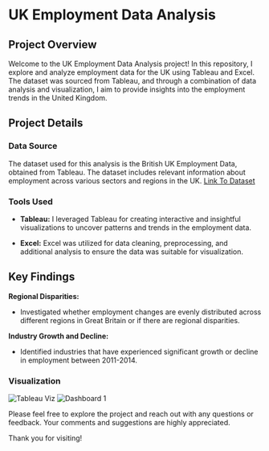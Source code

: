 # UK Employment Data Analysis

## Project Overview

Welcome to the UK Employment Data Analysis project! In this repository, I explore and analyze employment data for the UK using Tableau and Excel. The dataset was sourced from Tableau, and through a combination of data analysis and visualization, I aim to provide insights into the employment trends in the United Kingdom.

## Project Details

### Data Source

The dataset used for this analysis is the British UK Employment Data, obtained from Tableau. The dataset includes relevant information about employment across various sectors and regions in the UK.
[Link To Dataset](https://public.tableau.com/app/learn/sample-data)

### Tools Used

- **Tableau:** I leveraged Tableau for creating interactive and insightful visualizations to uncover patterns and trends in the employment data.

- **Excel:** Excel was utilized for data cleaning, preprocessing, and additional analysis to ensure the data was suitable for visualization.

## Key Findings

**Regional Disparities:**
- Investigated whether employment changes are evenly distributed across different regions in Great Britain or if there are regional disparities.

**Industry Growth and Decline:**
- Identified industries that have experienced significant growth or decline in employment between 2011-2014.


### Visualization

![Tableau Viz](https://public.tableau.com/views/Dashboard-EmploymentDataUK/Dashboard1?:language=en-US&:display_count=n&:origin=viz_share_link)
![Dashboard 1](https://github.com/DayaPanesar/Tableau-Employment-Data-UK/assets/150025934/5a4752f9-1008-41f1-bdfe-9dfea526292c)

Please feel free to explore the project and reach out with any questions or feedback. Your comments and suggestions are highly appreciated.

Thank you for visiting!

